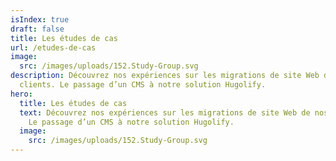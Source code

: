 ```yaml
---
isIndex: true
draft: false
title: Les études de cas
url: /etudes-de-cas
image:
  src: /images/uploads/152.Study-Group.svg
description: Découvrez nos expériences sur les migrations de site Web de nos
  clients. Le passage d’un CMS à notre solution Hugolify.
hero:
  title: Les études de cas
  text: Découvrez nos expériences sur les migrations de site Web de nos clients.
    Le passage d’un CMS à notre solution Hugolify.
  image:
    src: /images/uploads/152.Study-Group.svg
---
```

